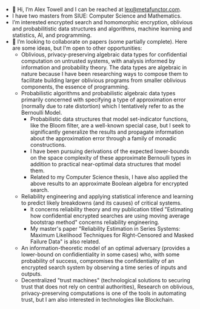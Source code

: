 - 👋 Hi, I’m Alex Towell and I can be reached at lex@metafunctor.com.
- I have two masters from SIUE: Computer Science and Mathematics.
- I’m interested encrypted search and homomorphic encryption, oblivious and probabilitistic data structures and algorithms, machine learning and statistics, AI, and programming.
- 👀 I’m looking to collaborate on papers (some partially complete). Here are some ideas, but I'm open to other opportunities:
  * Oblivious, privacy-preserving algebraic data types for confidential computation on untrusted systems, with analysis informed by information and probability theory. The data types are algebraic in nature because I have been researching ways to compose them to facilitate building larger oblivious programs from smaller oblivious components, the essence of programming.
  * Probabilistic algorithms and probabilistic algebraic data types primarily concerned with specifying a type of approximation error (normally due to rate distortion) which I tentatively refer to as the Bernoulli Model.
    * Probabilistic data structures that model set-indicator functions, like the Bloom filter, are a well-known special case, but I seek to significantly generalize the results and propagate information about the approximation error through a family of monadic constructions.
    * I have been pursuing derivations of the expected lower-bounds on the space complexity of these approximate Bernoulli types in addition to practical near-optimal data structures that model them.
    * Related to my Computer Science thesis, I have also applied the above results to an approximate Boolean algebra for encrypted search.
  * Reliability engineering and applying statistical inference and learning to predict likely breakdowns (and its causes) of critical systems.
    * It concerns reliability theory and my publication titled "Estimating how confidential encrypted searches are using moving average bootstrap method" concerns reliability engineering.
    * My master's paper "Reliability Estimation in Series Systems: Maximum Likelihood Techniques for Right-Censored and Masked Failure Data" is also related.
  * An information-theoretic model of an optimal adversary (provides a lower-bound on confidientiality in some cases) who, with some probability of success, compromises the confidentiality of an encrypted search system by observing a time series of inputs and outputs.
  * Decentralized "trust machines" (technological solutions to securing trust that does not rely on central authorities), Research on oblivious, privacy-preserving computations is one of the tools in automating trust, but I am also interested in technologies like Blockchain.

<!---
queelius/queelius is a ✨ special ✨ repository because its `README.md` (this file) appears on your GitHub profile.
You can click the Preview link to take a look at your changes.
--->
